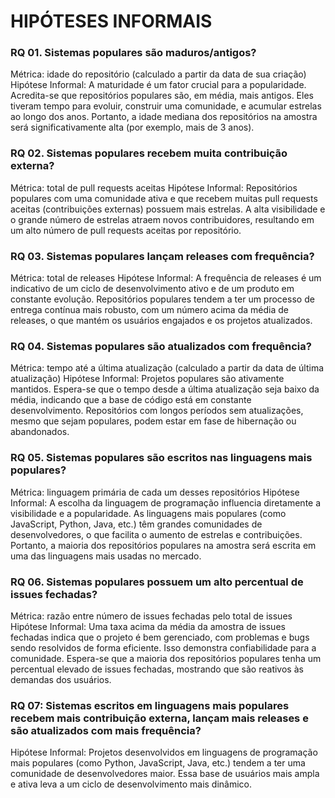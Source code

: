 # HIPÓTESES INFORMAIS
### RQ 01. Sistemas populares são maduros/antigos?
Métrica: idade do repositório (calculado a partir da data de sua criação)
Hipótese Informal: A maturidade é um fator crucial para a popularidade. Acredita-se que repositórios populares são, em média, mais antigos. Eles tiveram tempo para evoluir, construir uma comunidade, e acumular estrelas ao longo dos anos. Portanto, a idade mediana dos repositórios na amostra será significativamente alta (por exemplo, mais de 3 anos).

### RQ 02. Sistemas populares recebem muita contribuição externa?
Métrica: total de pull requests aceitas
Hipótese Informal: Repositórios populares com uma comunidade ativa e que recebem muitas pull requests aceitas (contribuições externas) possuem mais estrelas. A alta visibilidade e o grande número de estrelas atraem novos contribuidores, resultando em um alto número de pull requests aceitas por repositório.

### RQ 03. Sistemas populares lançam releases com frequência?
Métrica: total de releases
Hipótese Informal: A frequência de releases é um indicativo de um ciclo de desenvolvimento ativo e de um produto em constante evolução. Repositórios populares tendem a ter um processo de entrega contínua mais robusto, com um número acima da média de releases, o que mantém os usuários engajados e os projetos atualizados.

### RQ 04. Sistemas populares são atualizados com frequência?
Métrica: tempo até a última atualização (calculado a partir da data de última atualização)
Hipótese Informal: Projetos populares são ativamente mantidos. Espera-se que o tempo desde a última atualização seja baixo da média, indicando que a base de código está em constante desenvolvimento. Repositórios com longos períodos sem atualizações, mesmo que sejam populares, podem estar em fase de hibernação ou abandonados.

### RQ 05. Sistemas populares são escritos nas linguagens mais populares?
Métrica: linguagem primária de cada um desses repositórios
Hipótese Informal: A escolha da linguagem de programação influencia diretamente a visibilidade e a popularidade. As linguagens mais populares (como JavaScript, Python, Java, etc.) têm grandes comunidades de desenvolvedores, o que facilita o aumento de estrelas e contribuições. Portanto, a maioria dos repositórios populares na amostra será escrita em uma das linguagens mais usadas no mercado.

### RQ 06. Sistemas populares possuem um alto percentual de issues fechadas?
Métrica: razão entre número de issues fechadas pelo total de issues 
Hipótese Informal: Uma taxa acima da média da amostra de issues fechadas indica que o projeto é bem gerenciado, com problemas e bugs sendo resolvidos de forma eficiente. Isso demonstra confiabilidade para a comunidade. Espera-se que a maioria dos repositórios populares tenha um percentual elevado de issues fechadas, mostrando que são reativos às demandas dos usuários.

### RQ 07: Sistemas escritos em linguagens mais populares recebem mais contribuição externa, lançam mais releases e são atualizados com mais frequência? 
Hipótese Informal: Projetos desenvolvidos em linguagens de programação mais populares (como Python, JavaScript, Java, etc.) tendem a ter uma comunidade de desenvolvedores maior. Essa base de usuários mais ampla e ativa leva a um ciclo de desenvolvimento mais dinâmico.
